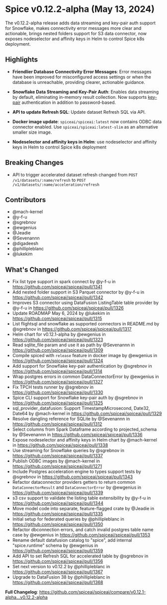 # Spice v0.12.2-alpha (May 13, 2024)

The v0.12.2-alpha release adds data streaming and key-pair auth support for Snowflake, makes connectivity error messages more clear and actionable, brings nested folders support for S3 data connector, now exposes nodeselector and affinity keys in Helm to control Spice k8s deployment. 

## Highlights

- **Friendlier Database Connectivity Error Messages**: Error messages have been improved for misconfigured access settings or when the database is unreachable, providing clearer, actionable guidance.

- **Snowflake Data Streaming and Key-Pair Auth**: Enables data streaming by default, eliminating in-memory result collection. Now supports [key-pair](https://docs.snowflake.com/en/user-guide/key-pair-auth) authentication in addition to password-based.

- **API to update Refresh SQL**: Update dataset Refresh SQL via API.

- **Docker image update**: `spiceai/spiceai:latest` now contains ODBC data connector enabled. Use `spiceai/spiceai:latest-slim` as an alternative smaller size image.

- **Nodeselector and affinity keys in Helm**: use nodeselector and affinity keys in Helm to control Spice k8s deployment

##  Breaking Changes
- API to trigger accelerated dataset refresh changed from `POST /v1/datasets/:name/refresh` to `POST /v1/datasets/:name/acceleration/refresh`

## Contributors

- @mach-kernel
- @y-f-u
- @sgrebnov
- @ewgenius
- @Jeadie
- @Sevenannn
- @digadeesh
- @phillipleblanc
- @lukekim

## What's Changed

* Fix list type support in spark connect by @y-f-u in https://github.com/spiceai/spiceai/pull/1341
* Add nested folder support in S3 Parquet connector by @y-f-u in https://github.com/spiceai/spiceai/pull/1342
* Improves S3 connector using DataFusion ListingTable table provider by @y-f-u in https://github.com/spiceai/spiceai/pull/1326
* Update ROADMAP May 6, 2024 by @lukekim in https://github.com/spiceai/spiceai/pull/1315
* List flightsql and snowflake as supported connectors in README.md by @sgrebnov in https://github.com/spiceai/spiceai/pull/1317
* Helm chart for v0.12.1-alpha by @ewgenius in https://github.com/spiceai/spiceai/pull/1323
* Read sqlite_file param and use it as path by @Sevenannn in https://github.com/spiceai/spiceai/pull/1309
* Compile spiced with `release` feature in docker image by @ewgenius in https://github.com/spiceai/spiceai/pull/1324
* Add support for Snowflake key-pair authentication by @sgrebnov in https://github.com/spiceai/spiceai/pull/1314
* Wrap postgres errors in common DataConnectorError by @ewgenius in https://github.com/spiceai/spiceai/pull/1327
* Fix TPCH tests runner by @sgrebnov in https://github.com/spiceai/spiceai/pull/1330
* Spice CLI support for Snowflake key-pair auth by @sgrebnov in https://github.com/spiceai/spiceai/pull/1325
* sql_provider_datafusion: Support TimestampMicrosecond, Date32, Date64 by @mach-kernel in https://github.com/spiceai/spiceai/pull/1329
* Resolve dangling reference for SQLite by @Sevenannn in https://github.com/spiceai/spiceai/pull/1312
* Select columns from Spark Dataframe according to projected_schema by @Sevenannn in https://github.com/spiceai/spiceai/pull/1336
* Expose nodeselector and affinity keys in Helm chart by @mach-kernel in https://github.com/spiceai/spiceai/pull/1338
* Use streaming for Snowflake queries by @sgrebnov in https://github.com/spiceai/spiceai/pull/1337
* Publish ODBC images by @mach-kernel in https://github.com/spiceai/spiceai/pull/1271
* Include Postgres acceleration engine to types support tests by @sgrebnov in https://github.com/spiceai/spiceai/pull/1343
* Refactor dataconnector providers getters to return common `DataConnectorResult` and `DataConnectorError` by @ewgenius in https://github.com/spiceai/spiceai/pull/1339
* s3 csv support to validate the listing table extensibility by @y-f-u in https://github.com/spiceai/spiceai/pull/1344
* Move model code into separate, feature-flagged crate by @Jeadie in https://github.com/spiceai/spiceai/pull/1335
* Initial setup for federated queries by @phillipleblanc in https://github.com/spiceai/spiceai/pull/1350
* Refactor dbconnection errors, and catch invalid postgres table name case by @ewgenius in https://github.com/spiceai/spiceai/pull/1353
* Rename default datafusion catalog to "spice", add internal "spice.runtime" schema by @ewgenius in https://github.com/spiceai/spiceai/pull/1359
* Add API to set Refresh SQL for accelerated table by @sgrebnov in https://github.com/spiceai/spiceai/pull/1356
* Set next version to v0.12.2 by @phillipleblanc in https://github.com/spiceai/spiceai/pull/1367
* Upgrade to DataFusion 38 by @phillipleblanc in https://github.com/spiceai/spiceai/pull/1368

**Full Changelog**: https://github.com/spiceai/spiceai/compare/v0.12.1-alpha...v0.12.2-alpha
